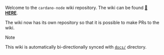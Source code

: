 Welcome to the `cardano-node` wiki repository.  The wiki can be found
[**📖 HERE**](https://github.com/input-output-hk/cardano-node-wiki/wiki).

The wiki now has its own repository so that it is possible to make PRs
to the wiki.

> [!NOTE]
> This wiki is automatically bi-directionally synced with [`docs/`](https://github.com/input-output-hk/cardano-node-wiki/tree/main/docs) directory.
